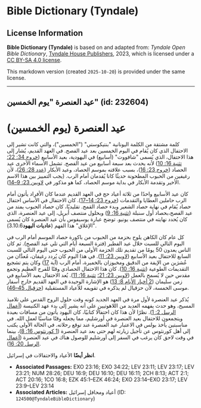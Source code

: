 # Bible Dictionary (Tyndale)

## License Information

**Bible Dictionary (Tyndale)** is based on and adapted from: _Tyndale Open Bible Dictionary_, [Tyndale House Publishers](https://tyndaleopenresources.com/), 2023, which is licensed under a [CC BY-SA 4.0 license](https://creativecommons.org/licenses/by-sa/4.0/legalcode.en).

This markdown version (created `2025-10-20`) is provided under the same license.



--------------------------------

## عيد العنصرة "يوم الخمسين" (id: 232604)

عيد العنصرة (يوم الخمسين)
=========================

كلمة مشتقة من الكلمة اليونانية "بنتيكوستي" ("الخمسين")، والتي كانت تشير إلى الاحتفال الذي كان يُقام في اليوم الخمسين بعد عيد الفصح. في العهد القديم، يُشار إلى هذا الاحتفال، الذي يُسمى "شافووت" (أسابيع) في اليهودية، بعيد الأسابيع ([خروج 34: 22؛](https://ref.ly/Exod34:22) [تثنية 16: 10](https://ref.ly/Deut16:10)) لأنه يحدث بعد سبعة أسابيع من عيد الفصح. تشمل الأسماء الأخرى عيد الحصاد ([خروج 23: 16](https://ref.ly/Exod23:16))، بسبب علاقته بموسم الحصاد، وعيد الأبكار ([عدد 28: 26](https://ref.ly/Num28:26))، لأن رغيفين من الحبوب المطحونة حديثًا كانا يُقدمان أمام الرب. (يجب التمييز بين هذا الاسم الأخير وتقدمة الأبكار في بداية موسم الحصاد، كما هو مذكور في [لاويين 23: 9–14](https://ref.ly/Lev23:9-Lev23:14)).

كان عيد الأسابيع واحدًا من ثلاثة أعياد حج في العهد القديم عندما كان الأفراد يأتون أمام الرب حاملين العطايا والتقدمات ([خروج 23: 14–17](https://ref.ly/Exod23:14-Exod23:17)). كان الاحتفال في الأساس احتفال حصاد يُقام في نهاية حصاد الشعير وبدء حصاد القمح. تقليديًا، كان حصاد الحبوب يمتد من عيد الفصح،بحصاد أول سنبلة ([تثنية 16: 9](https://ref.ly/Deut16:9)) وبحلول منتصف أبريل، إلى عيد العنصرة، الذي كان يُحدد نهايته في منتصف يونيو. توضح عبارة يوسيفوس بأن عيد العنصرة كان يُسمى "الإغلاق" هذا الفهم (**عاديات اليهود**3\.10\.6\).

كل عام كان الكاهن يلوح بحزمة من الحبوب من باكورة حصاد الموسم أمام الرب في اليوم التالي للسبت خلال عيد الفطير (فترة السبعة أيام التي تلي عيد الفصح). ثم كان الناس يعدون 50 يومًا من تقديم تلك الحزمة الأولى من الحبوب حتى اليوم التالي للسبت السابع للاحتفال بعيد الأسابيع ([لاويين 23: 11](https://ref.ly/Lev23:11)). في هذا اليوم كان يُردد رغيفان، مُعدَّان من عُشرَين من الإيفة من الدقيق ومخبوزان بالخميرة، أمام الرب (آية [17](https://ref.ly/Lev23:17)) وكان يتم تشجيع التقديمات الطوعية ([تثنية 16: 10](https://ref.ly/Deut16:10)). كان هذا الاحتفال الحصادي وقتًا للفرح العظيم وتجمع مقدس حين لا يُسمح بالعمل ([لاويين 23: 21؛](https://ref.ly/Lev23:21) [تثنية 16: 11](https://ref.ly/Deut16:11)). يُعد الاحتفال بعيد الأسابيع في زمن سليمان ([2 أخبار الأيام 8: 13](https://ref.ly/2Chr8:13)) هو الإشارة الوحيدة في العهد القديم خارج أسفار موسى الخمسة، لأن حزقيال لم يذكره في تقويمه للأعياد المستقبلية ([حزقيال 45–46](https://ref.ly/Ezek45:1-Ezek46:24)).

يُذكر عيد العنصرة لأول مرة في العهد الجديد كونه وقت حلول الروح القدس على تلاميذ المسيح، وهو حدث يفهمه العديد من اللاهوتيين على أنه يشير إلى بدء عهد الكنيسة ([أعمال الرسل 2: 1](https://ref.ly/Acts2:1)). نظرًا لأن هذا كان احتفالًا كتابيًا، كان اليهود يأتون من مسافات بعيدة ويتجمعون للاحتفال بعيد العنصرة في أورشليم، مما يجعله وقتًا مناسبًا لعمل الله. في مناسبتين يأخذ بولس في الاعتبار عيد العنصرة عند توقع رحلاته. في الحالة الأولى يكتب إلى أهل كورنثوس عن تأجيل زيارته لهم حتى بعد عيد العنصرة ([1 كورنثوس 16: 8](https://ref.ly/1Cor16:8))، بينما في وقت لاحق كان يرغب في السفر إلى أورشليم للوصول هناك في عيد العنصرة ([أعمال الرسل 20: 16](https://ref.ly/Acts20:16)).

**انظر أيضًا** الأعياد والاحتفالات في إسرائيل.

* **Associated Passages:** EXO 23:16; EXO 34:22; LEV 23:11; LEV 23:17; LEV 23:21; NUM 28:26; DEU 16:9; DEU 16:10; DEU 16:11; 2CH 8:13; ACT 2:1; ACT 20:16; 1CO 16:8; EZK 45:1–EZK 46:24; EXO 23:14–EXO 23:17; LEV 23:9–LEV 23:14
* **Associated Articles:** أعياد ومحافل إسرائيل (ID: `124500@TyndaleBibleDictionary`)

